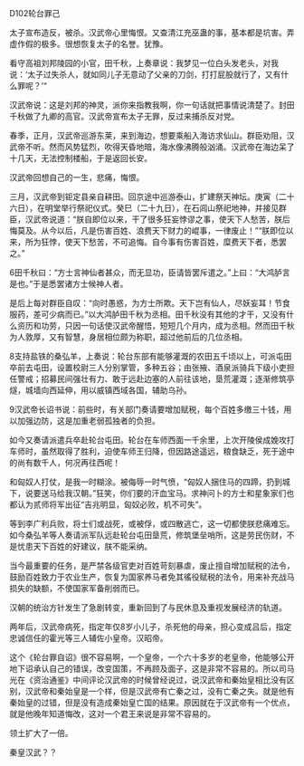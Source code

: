 D102轮台罪己

太子宣布造反，被杀。汉武帝心里悔恨。又查清江充巫蛊的事，基本都是坑害。弄虚作假的极多。很想恢复太子的名誉。犹豫。

看守高祖刘邦陵园的小官，田千秋，上奏章说：我梦见一位白头发老头，对我说：‘太子过失杀人，就如同儿子无意动了父亲的刀剑，打打屁股就行了，又有什么罪呢？‘“

汉武帝说：这是刘邦的神灵，派你来指教我啊，你一句话就把事情说清楚了。封田千秋做了九卿的高官。汉武帝宣布太子无罪，反过来捕杀反对党。

春季，正月，汉武帝巡游东莱，来到海边，想要乘船入海访求仙山。群臣劝阻，汉武帝不听。然而风势猛烈，吹得天昏地暗，海水像沸腾般汹涌。汉武帝在海边呆了十几天，无法控制楼船，于是返回长安。

汉武帝回想自己的一生，悲痛，悔恨。

三月，汉武帝到钜定县亲自耕田。回京途中巡游泰山，扩建祭天神坛。庚寅（二十六日），在明堂举行祭祀仪式。癸巳（二十九日），在石闾山祭祀地神，并接见群臣，汉武帝说道：“朕自即位以来，干了很多狂妄悖谬之事，使天下人愁苦，朕后悔莫及。从今以后，凡是伤害百姓、浪费天下财力的崐事，一律废止！”“朕即位以来，所为狂悖，使天下愁苦，不可追悔。自今事有伤害百姓，糜费天下者，悉罢之。”

6田千秋曰：“方士言神仙者甚众，而无显功，臣请皆罢斥遣之。”上曰：“大鸿胪言是也。”于是悉罢诸方士候神人者。

是后上每对群臣自叹：“向时愚惑，为方士所欺。天下岂有仙人，尽妖妄耳！节食服药，差可少病而已。”以大鸿胪田千秋为丞相。田千秋没有其他的才干，又没有什么资历和功劳，只因一句话使汉武帝醒悟，短短几个月内，成为丞相。然而田千秋为人敦厚，又有智慧，身居相位颇为称职，超过他前后的几位丞相。

8支持盐铁的桑弘羊，上奏说：轮台东部有能够灌溉的农田五千顷以上，可派屯田卒前去屯田，设置校尉三人分别掌管，多种五谷；由张掖、酒泉派骑兵下级小吏担任警戒；招募民间强壮有力、敢于远赴边塞的人前往该地，垦荒灌溉；逐渐修筑亭燧，城墙向西延伸，用以威镇西域各国，辅助乌孙。

9汉武帝长诏书说：前些时，有关部门奏请要增加赋税，每个百姓多缴三十钱，用以加强边防，这是加重老弱孤独者的负担。

如今又奏请派遣兵卒赴轮台屯田。轮台在车师西面一千余里，上次开陵侯成娩攻打车师时，虽然取得了胜利，迫使车师王归降，但因路途遥远，粮食缺乏，死于途中的尚有数千人，何况再往西呢！

和匈奴人打仗，是我一时糊涂。被侮辱一时气愤，“匈奴人捆住马的四蹄，扔到城下，说要送马给我汉朝。”狂笑，你们要的汗血宝马。求神问卜的方士和星象家们也都认为贰师将军出征“吉兆明显，匈奴必败，机不可失”。

等到李广利兵败，将士们或战死，或被俘，或四散逃亡，这一切都使朕悲痛难忘。 如今桑弘羊等人奏请派军队远赴轮台屯田垦荒，修筑堡垒哨所，这是劳民伤财，不是忧患天下百姓的好建议，朕不能采纳。

当今最重要的任务，是严禁各级官吏对百姓苛刻暴虐，废止擅自增加赋税的法令，鼓励百姓致力于农业生产，恢复为国家养马者免其徭役赋税的法令，用来补充战马损失的缺额，不使国家军备削弱而已。

汉朝的统治方针发生了急剧转变，重新回到了与民休息及重视发展经济的轨道。

两年后，汉武帝病死，指定年仅8岁小儿子，杀死他的母亲，担心变成吕后，指定忠诚信任的霍光等三人辅佐小皇帝。汉昭帝。

这个《轮台罪自诏》很不容易啊，一个皇帝，一个六十多岁的老皇帝，他能够公开地下诏承认自己的错误，改变国策，不再顾及面子，这是非常不容易的。所以司马光在《资治通鉴》中间评论汉武帝的时候曾经说过，说汉武帝和秦始皇相比没有区别，汉武帝和秦始皇是一个样，但是汉武帝有亡秦之过，没有亡秦之失。就是他有秦始皇的过错，但是没有造成秦始皇亡国的结果。原因就在于汉武帝有一个优点，就是他晚年知道悔改，这对一个君王来说是非常不容易的。



领土扩大了一倍。



秦皇汉武？？


